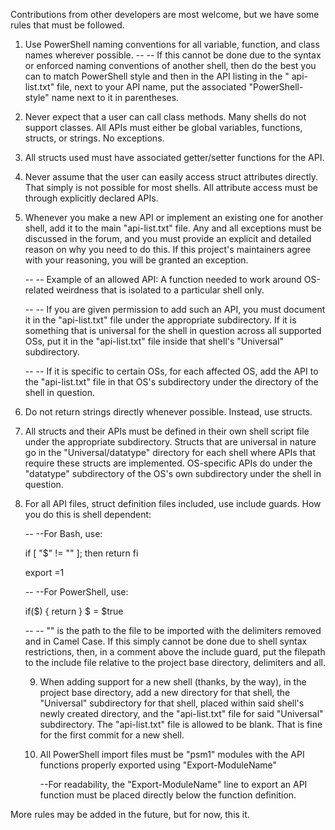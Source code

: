 Contributions from other developers are most welcome, but we have some rules that must be followed.

1. Use PowerShell naming conventions for all variable, function, and class names wherever possible.
    -- -- If this cannot be done due to the syntax or enforced naming conventions of another shell,
          then do the best you can to match PowerShell style and then in the API listing in the "
          api-list.txt" file, next to your API name, put the associated "PowerShell-style" name
          next to it in parentheses.

2. Never expect that a user can call class methods. Many shells do not support classes.
   All APIs must either be global variables, functions, structs, or strings. No exceptions.

3. All structs used must have associated getter/setter functions for the API.

4. Never assume that the user can easily access struct attributes directly.
   That simply is not possible for most shells. All attribute access must be
   through explicitly declared APIs.

5. Whenever you make a new API or implement an existing one for another shell,
   add it to the main "api-list.txt" file. Any and all exceptions must be discussed
   in the forum, and you must provide an explicit and detailed reason on why
   you need to do this. If this project's maintainers agree with your
   reasoning, you will be granted an exception.

    -- -- Example of an allowed API: A function needed to work around OS-related
          weirdness that is isolated to a particular shell only.
    
    -- -- If you are given permission to add such an API, you must document
          it in the "api-list.txt" file under the appropriate subdirectory.
          If it is something that is universal for the shell in question
          across all supported OSs, put it in the "api-list.txt" file inside
          that shell's "Universal" subdirectory.

    -- -- If it is specific to certain OSs, for each affected OS, add the API
          to the "api-list.txt" file in that OS's subdirectory under the
          directory of the shell in question.

6. Do not return strings directly whenever possible. Instead, use 
   structs.

7. All structs and their APIs must be defined in their own shell
   script file under the appropriate subdirectory. Structs that
   are universal in nature go in the "Universal/datatype" directory
   for each shell where APIs that require these structs are
   implemented.  OS-specific APIs do under the "datatype" subdirectory
   of the OS's own subdirectory under the shell in question.

8. For all API files, struct definition files included, use include guards.
   How you do this is shell dependent:
   
   -- --For Bash, use:

   if [ "$<include-file-path-here>" != "" ]; then
       return
   fi

   export <include-file-path-here>=1


   -- --For PowerShell, use:
   
   if($<include-file-path-here>) {
       return
   }
   $<include-file-path-here> = $true

   -- -- "<include-file-path-here>" is the path to the file to be imported with the delimiters
   removed and in Camel Case. If this simply cannot be done due to shell syntax restrictions,
   then, in a comment above the include guard, put the filepath to the include file relative
   to the project base directory, delimiters and all.

   9. When adding support for a new shell (thanks, by the way), in the project base directory,
      add a new directory for that shell, the "Universal" subdirectory for that shell, placed
      within said shell's newly created directory, and the "api-list.txt" file for said
      "Universal" subdirectory. The "api-list.txt" file is allowed to be blank. That is
      fine for the first commit for a new shell.

   10. All PowerShell import files must be "psm1" modules with
       the API functions properly exported using "Export-ModuleName"

       --For readability, the "Export-ModuleName" line to 
         export an API function must be placed directly below
         the function definition.




More rules may be added in the future, but for now, this it.